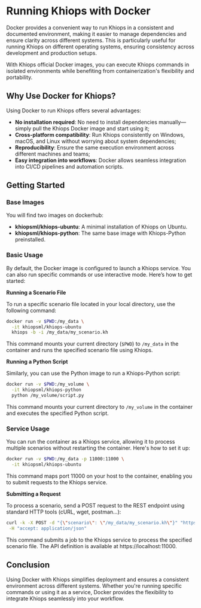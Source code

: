 # Running Khiops with Docker

Docker provides a convenient way to run Khiops in a consistent and documented environment, making it easier to manage dependencies and ensure clarity across different systems. This is particularly useful for running Khiops on different operating systems, ensuring consistency across development and production setups.

With Khiops official Docker images, you can execute Khiops commands in isolated environments while benefiting from containerization's flexibility and portability. 

## Why Use Docker for Khiops?

Using Docker to run Khiops offers several advantages:

- **No installation required**: No need to install dependencies manually—simply pull the Khiops Docker image and start using it;
- **Cross-platform compatibility**: Run Khiops consistently on Windows, macOS, and Linux without worrying about system dependencies;
- **Reproducibility**: Ensure the same execution environment across different machines and teams;
- **Easy integration into workflows**: Docker allows seamless integration into CI/CD pipelines and automation scripts.

## Getting Started

### Base Images

You will find two images on dockerhub:

- **khiopsml/khiops-ubuntu**: A minimal installation of Khiops on Ubuntu.
- **khiopsml/khiops-python**: The same base image with Khiops-Python preinstalled.
 
### Basic Usage

By default, the Docker image is configured to launch a Khiops service. You can also run specific commands or use interactive mode. Here’s how to get started:

**Running a Scenario File**

To run a specific scenario file located in your local directory, use the following command:

```bash
docker run -v $PWD:/my_data \
  -it khiopsml/khiops-ubuntu
  khiops -b -i /my_data/my_scenario.kh
```

This command mounts your current directory (`$PWD`) to `/my_data` in the container and runs the specified scenario file using Khiops.


**Running a Python Script**

Similarly, you can use the Python image to run a Khiops-Python script:

```bash
docker run -v $PWD:/my_volume \
  -it khiopsml/khiops-python
  python /my_volume/script.py
```

This command mounts your current directory to `/my_volume` in the container and executes the specified Python script.

### Service Usage

You can run the container as a Khiops service, allowing it to process multiple scenarios without restarting the container. Here's how to set it up:

```bash
docker run -v $PWD:/my_data -p 11000:11000 \
  -it khiopsml/khiops-ubuntu
```

This command maps port 11000 on your host to the container, enabling you to submit requests to the Khiops service.

**Submitting a Request**

To process a scenario, send a POST request to the REST endpoint using standard HTTP tools (cURL, wget, postman...):

```bash
curl -k -X POST -d "{\"scenario\": \"/my_data/my_scenario.kh\"}" "https://localhost:11000/v1/batch" \
 -H "accept: application/json"
```

This command submits a job to the Khiops service to process the specified scenario file. The API definition is available at https://localhost:11000.

## Conclusion
Using Docker with Khiops simplifies deployment and ensures a consistent environment across different systems. Whether you're running specific commands or using it as a service, Docker provides the flexibility to integrate Khiops seamlessly into your workflow. 